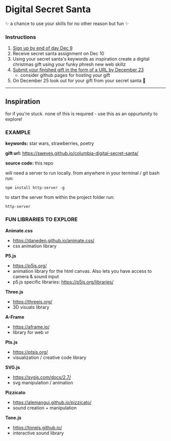 # Digital Secret Santa

✨ a chance to use your skills for no other reason but fun ✨

### Instructions

1. [Sign up by end of day Dec 9](https://goo.gl/forms/NOI5nXAmfDc4GzC92)
2. Receive secret santa assignment on Dec 10
3. Using your secret santa's keywords as inspiration create a digital christmas gift using your funky phresh new web skillz
4. [Submit your finished gift in the form of a URL by December 23](https://goo.gl/forms/vjPkVi2bFCUV1Rqj2)
   - consider github pages for hosting your gift
5. On December 25 look out for your gift from your secret santa 🎅

---

## Inspiration

for if you're stuck. none of this is required - use this as an oppurtunity to explore!

### EXAMPLE

**keywords:** star wars, strawberries, poetry

**gift url:** https://sweves.github.io/columbia-digital-secret-santa/

**source code:** this repo

will need a server to run locally. from anywhere in your terminal / git bash run:

    npm install http-server -g

to start the server from within the project folder run:

    http-server

### FUN LIBRARIES TO EXPLORE

**Animate.css**

- https://daneden.github.io/animate.css/
- css animation library

**P5.js**

- https://p5js.org/
- animation library for the html canvas. Also lets you have access to camera & sound input
- p5.js specific libraries: https://p5js.org/libraries/

**Three.js**

- https://threejs.org/
- 3D visuals library

**A-Frame**

- https://aframe.io/
- library for web vr

**Pts.js**

- https://ptsjs.org/
- visualization / creative code library

**SVG.js**

- https://svgjs.com/docs/2.7/
- svg manipulation / animation

**Pizzicato**

- https://alemangui.github.io/pizzicato/
- sound creation + manipulation

**Tone.js**

- https://tonejs.github.io/
- interactive sound library
